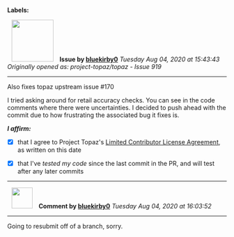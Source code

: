 **Labels:**



<a href="https://github.com/bluekirby0"><img src="https://avatars3.githubusercontent.com/u/1157452?v=4" width="96" height="96" hspace="10"></img></a> **Issue by [bluekirby0](https://github.com/bluekirby0)**
_Tuesday Aug 04, 2020 at 15:43:43_
_Originally opened as: project-topaz/topaz - Issue 919_

----

Also fixes topaz upstream issue #170

I tried asking around for retail accuracy checks. You can see in the code comments where there were uncertainties. I decided to push ahead with the commit due to how frustrating the associated bug it fixes is.

<!-- place 'x' mark between square [] brackets to affirm: -->
**_I affirm:_**
- [x] that I agree to Project Topaz's [Limited Contributor License Agreement](http://project-topaz.com/blob/release/CONTRIBUTOR_AGREEMENT.md), as written on this date
- [x] that I've _tested my code_ since the last commit in the PR, and will test after any later commits




----
<a href="https://github.com/bluekirby0"><img src="https://avatars3.githubusercontent.com/u/1157452?v=4" width="48" height="48" hspace="10"></img></a> **Comment by [bluekirby0](https://github.com/bluekirby0)**
_Tuesday Aug 04, 2020 at 16:03:52_

----

Going to resubmit off of a branch, sorry.
